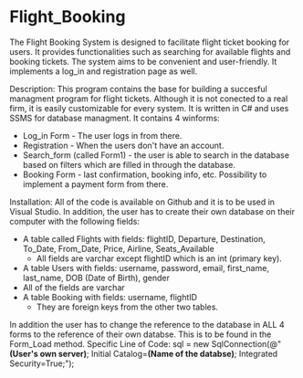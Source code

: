 # Flight_Booking
The Flight Booking System is designed to facilitate flight ticket booking for users. It provides functionalities such as searching for available flights and booking tickets. The system aims to be convenient and user-friendly. It implements a log_in and registration page as well. 

Description:
This program contains the base for building a succesful managment program for flight tickets. Although it is not conected to a real firm, it is easily customizable for every system. It is written in C# and uses SSMS for database managment. It contains 4 winforms: 
- Log_in Form - The user logs in from there.
- Registration - When the users don't have an account.
- Search_form (called Form1) - the user is able to search in the database based on filters which are filled in through the database.
- Booking Form - last confirmation, booking info, etc. Possibility to implement a payment form from there. 

Installation:
All of the code is available on Github and it is to be used in Visual Studio. In addition, the user has to create their own database on their computer with the following fields:
- A table called Flights with fields: flightID, Departure, Destination, To_Date, From_Date, Price, Airline, Seats_Available
  - All fields are varchar except flightID which is an int (primary key).  
 - A table Users with fields: username, password, email, first_name, last_name, DOB (Date of Birth), gender
  - All of the fields are varchar 
- A table Booking with fields: username, flightID
  - They are foreign keys from the other two tables.
  
In addition the user has to change the reference to the database in ALL 4 forms to the reference of their own databse. This is to be found in the Form_Load method.
Specific Line of Code:  sql = new SqlConnection(@"**(User's own server)**; Initial Catalog=**(Name of the databse)**; Integrated Security=True;");  



